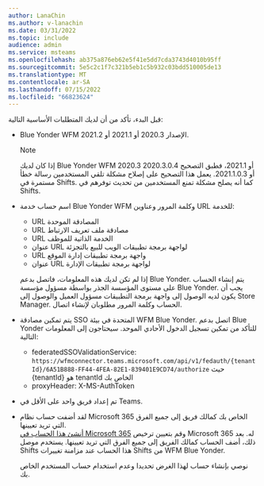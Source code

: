 ```yaml
---
author: LanaChin
ms.author: v-lanachin
ms.date: 03/31/2022
ms.topic: include
audience: admin
ms.service: msteams
ms.openlocfilehash: ab375a876eb62e5f41e5dd7cda3743d4010b95ff
ms.sourcegitcommit: 5e5c2c1f7c321b5eb1c5b932c03bdd510005de13
ms.translationtype: MT
ms.contentlocale: ar-SA
ms.lasthandoff: 07/15/2022
ms.locfileid: "66823624"
---
```

قبل البدء، تأكد من أن لديك المتطلبات الأساسية التالية:

- Blue Yonder WFM الإصدار 2020.3 أو 2021.1 أو 2021.2.

    > [!NOTE]
    > إذا كان لديك Blue Yonder WFM 2020.3 أو 2021.1، فطبق التصحيح 2020.3.0.4 أو 2021.1.0.3. يعمل هذا التصحيح على إصلاح مشكلة تلقي المستخدمين رسالة خطأ مستمرة في Shifts. كما أنه يصلح مشكلة تمنع المستخدمين من تحديث توفرهم في Shifts.

- اسم حساب خدمة Blue Yonder WFM وكلمة المرور وعناوين URL للخدمة:

    - URL المصادقة الموحدة
    - URL مصادقة ملف تعريف الارتباط
    - URL الخدمة الذاتية للموظف
    - عنوان URL لواجهة برمجة تطبيقات الويب للبيع بالتجزئة
    - URL واجهة برمجة تطبيقات إدارة الموقع
    - عنوان URL لواجهة برمجة تطبيقات الإدارة

    إذا لم تكن لديك هذه المعلومات، فاتصل بدعم Blue Yonder. يتم إنشاء الحساب على مستوى المؤسسة الجذر بواسطة مسؤول مؤسسة Blue Yonder. يجب أن يكون لديه الوصول إلى واجهة برمجة التطبيقات مسؤول العميل والوصول إلى Store Manager. الحساب وكلمة المرور مطلوبان لإنشاء اتصال.
- يتم تمكين مصادقة SSO المتحدة في بيئة WFM Blue Yonder. اتصل بدعم Blue Yonder للتأكد من تمكين تسجيل الدخول الأحادي الموحد. سيحتاجون إلى المعلومات التالية:

    - federatedSSOValidationService: `https://wfmconnector.teams.microsoft.com/api/v1/fedauth/{tenantId}/6A51B888-FF44-4FEA-82E1-839401E9CD74/authorize` حيث {tenantId} هو tenantId الخاص بك
     - proxyHeader: X-MS-AuthToken

- تم إعداد فريق واحد على الأقل في Teams.
- لقد أضفت حساب نظام Microsoft 365 الخاص بك كمالك فريق إلى جميع الفرق التي تريد تعيينها.</br> [أنشئ هذا الحساب في Microsoft 365](/microsoft-365/admin/add-users/add-users) وقم بتعيين ترخيص Microsoft 365 له. بعد ذلك، أضف الحساب كمالك الفريق إلى جميع الفرق التي تريد تعيينها. يستخدم موصل Shifts هذا الحساب عند مزامنة تغييرات Shifts من WFM Blue Yonder.

    نوصي بإنشاء حساب لهذا الغرض تحديدا وعدم استخدام حساب المستخدم الخاص بك.